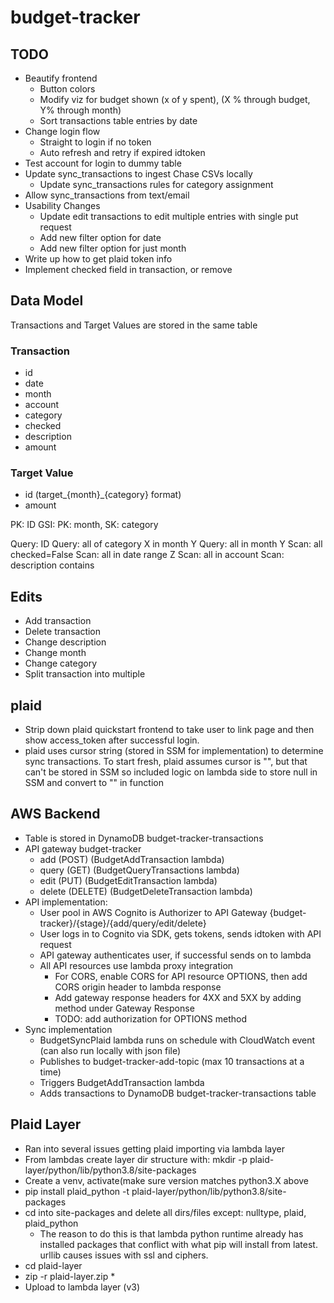 # budget-tracker

## TODO
- Beautify frontend
	- Button colors
	- Modify viz for budget shown (x of y spent), (X % through budget, Y% through month)
	- Sort transactions table entries by date
- Change login flow
	- Straight to login if no token
	- Auto refresh and retry if expired idtoken
- Test account for login to dummy table
- Update sync_transactions to ingest Chase CSVs locally
	- Update sync_transactions rules for category assignment
- Allow sync_transactions from text/email
- Usability Changes
	- Update edit transactions to edit multiple entries with single put request
	- Add new filter option for date
	- Add new filter option for just month
- Write up how to get plaid token info
- Implement checked field in transaction, or remove


## Data Model
Transactions and Target Values are stored in the same table
### Transaction
- id 
- date
- month
- account
- category
- checked
- description
- amount

### Target Value
- id (target_{month}_{category} format)
- amount

PK: ID
GSI: PK: month, SK: category

Query: ID
Query: all of category X in month Y
Query: all in month Y
Scan: all checked=False
Scan: all in date range Z
Scan: all in account
Scan: description contains


## Edits
- Add transaction
- Delete transaction
- Change description
- Change month
- Change category
- Split transaction into multiple

## plaid
- Strip down plaid quickstart frontend to take user to link page and then show access_token after successful login.
- plaid uses cursor string (stored in SSM for implementation) to determine sync transactions. To start fresh, plaid assumes cursor is "", but that can't be stored in SSM so included logic on lambda side to store null in SSM and convert to "" in function

## AWS Backend
- Table is stored in DynamoDB budget-tracker-transactions
- API gateway budget-tracker
	- add (POST) (BudgetAddTransaction lambda)
	- query (GET) (BudgetQueryTransactions lambda)
	- edit (PUT) (BudgetEditTransaction lambda)
	- delete (DELETE) (BudgetDeleteTransaction lambda)
- API implementation:
	- User pool in AWS Cognito is Authorizer to API Gateway {budget-tracker}/{stage}/{add/query/edit/delete}
	- User logs in to Cognito via SDK, gets tokens, sends idtoken with API request
	- API gateway authenticates user, if successful sends on to lambda
	- All API resources use lambda proxy integration
		- For CORS, enable CORS for API resource OPTIONS, then add CORS origin header to lambda response
		- Add gateway response headers for 4XX and 5XX by adding method under Gateway Response
		- TODO: add authorization for OPTIONS method
- Sync implementation
	- BudgetSyncPlaid lambda runs on schedule with CloudWatch event (can also run locally with json file)
	- Publishes to budget-tracker-add-topic (max 10 transactions at a time)
	- Triggers BudgetAddTransaction lambda
	- Adds transactions to DynamoDB budget-tracker-transactions table

## Plaid Layer
- Ran into several issues getting plaid importing via lambda layer
- From lambdas create layer dir structure with: mkdir -p plaid-layer/python/lib/python3.8/site-packages
- Create a venv, activate(make sure version matches python3.X above
- pip install plaid_python -t plaid-layer/python/lib/python3.8/site-packages
- cd into site-packages and delete all dirs/files except: nulltype, plaid, plaid_python
	- The reason to do this is that lambda python runtime already has installed packages that conflict with what pip will install from latest. urllib causes issues with ssl and ciphers.
- cd plaid-layer
- zip -r plaid-layer.zip *
- Upload to lambda layer (v3)

